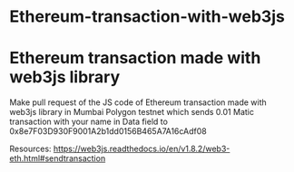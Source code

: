# Ethereum-transaction-with-web3js
# Ethereum transaction made with web3js library
Make pull request of the JS code of Ethereum transaction made with web3js library 
in Mumbai Polygon testnet 
which sends 0.01 Matic transaction with your name in Data field 
to 0x8e7F03D930F9001A2b1dd0156B465A7A16cAdf08 



Resources:
https://web3js.readthedocs.io/en/v1.8.2/web3-eth.html#sendtransaction

